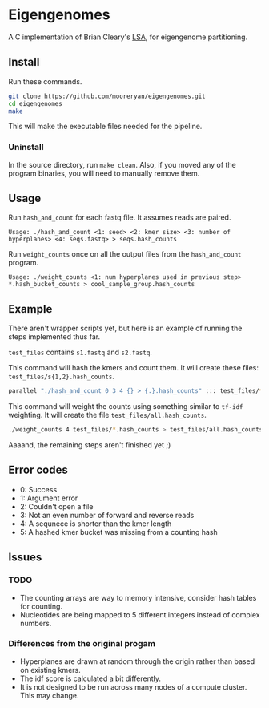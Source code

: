 # Eigengenomes

A C implementation of Brian Cleary's [LSA](https://github.com/brian-cleary/LatentStrainAnalysis), for eigengenome partitioning.

## Install

Run these commands.

```bash
git clone https://github.com/mooreryan/eigengenomes.git
cd eigengenomes
make
```

This will make the executable files needed for the pipeline.

### Uninstall

In the source directory, run `make clean`. Also, if you moved any of the program binaries, you will need to manually remove them.

## Usage

Run `hash_and_count` for each fastq file. It assumes reads are paired.

```
Usage: ./hash_and_count <1: seed> <2: kmer size> <3: number of hyperplanes> <4: seqs.fastq> > seqs.hash_counts
```

Run `weight_counts` once on all the output files from the `hash_and_count` program.

```
Usage: ./weight_counts <1: num hyperplanes used in previous step> *.hash_bucket_counts > cool_sample_group.hash_counts
```

## Example

There aren't wrapper scripts yet, but here is an example of running the steps implemented thus far.

`test_files` contains `s1.fastq` and `s2.fastq`.

This command will hash the kmers and count them. It will create these files: `test_files/s{1,2}.hash_counts`.

```bash
parallel "./hash_and_count 0 3 4 {} > {.}.hash_counts" ::: test_files/*fastq
```

This command will weight the counts using something similar to `tf-idf` weighting. It will create the file `test_files/all.hash_counts`.

```bash
./weight_counts 4 test_files/*.hash_counts > test_files/all.hash_counts
```

Aaaand, the remaining steps aren't finished yet ;)

## Error codes

- 0: Success
- 1: Argument error
- 2: Couldn't open a file
- 3: Not an even number of forward and reverse reads
- 4: A sequnece is shorter than the kmer length
- 5: A hashed kmer bucket was missing from a counting hash

## Issues

### TODO

- The counting arrays are way to memory intensive, consider hash tables for counting.
- Nucleotides are being mapped to 5 different integers instead of complex numbers.

### Differences from the original progam

- Hyperplanes are drawn at random through the origin rather than based on existing kmers.
- The idf score is calculated a bit differently.
- It is not designed to be run across many nodes of a compute cluster. This may change.
